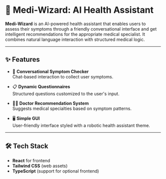 # 🧙 Medi-Wizard: AI Health Assistant

**Medi-Wizard** is an AI-powered health assistant that enables users to assess their symptoms through a friendly conversational interface and get intelligent recommendations for the appropriate medical specialist. It combines natural language interaction with structured medical logic.

---

## ✨ Features

- 🤖 **Conversational Symptom Checker**  
  Chat-based interaction to collect user symptoms.

- 📋 **Dynamic Questionnaires**  
  Structured questions customized to the user's input.

- 🧑‍⚕️ **Doctor Recommendation System**  
  Suggests medical specialties based on symptom patterns.

- 🖥️ **Simple GUI**  
  User-friendly interface styled with a robotic health assistant theme.

---

## 🛠️ Tech Stack

- **React** for frontend
- **Tailwind CSS** (web assets)
- **TypeScript** (support for optional frontend)
